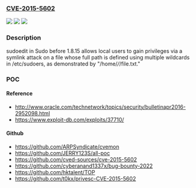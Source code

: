 ### [CVE-2015-5602](https://cve.mitre.org/cgi-bin/cvename.cgi?name=CVE-2015-5602)
![](https://img.shields.io/static/v1?label=Product&message=n%2Fa&color=blue)
![](https://img.shields.io/static/v1?label=Version&message=n%2Fa&color=blue)
![](https://img.shields.io/static/v1?label=Vulnerability&message=n%2Fa&color=brighgreen)

### Description

sudoedit in Sudo before 1.8.15 allows local users to gain privileges via a symlink attack on a file whose full path is defined using multiple wildcards in /etc/sudoers, as demonstrated by "/home/*/*/file.txt."

### POC

#### Reference
- http://www.oracle.com/technetwork/topics/security/bulletinapr2016-2952098.html
- https://www.exploit-db.com/exploits/37710/

#### Github
- https://github.com/ARPSyndicate/cvemon
- https://github.com/JERRY123S/all-poc
- https://github.com/cved-sources/cve-2015-5602
- https://github.com/cyberanand1337x/bug-bounty-2022
- https://github.com/hktalent/TOP
- https://github.com/t0kx/privesc-CVE-2015-5602

